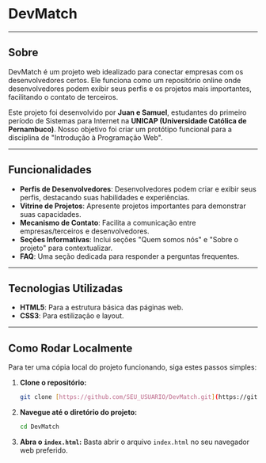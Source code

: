 # DevMatch
---

## Sobre

DevMatch é um projeto web idealizado para conectar empresas com os desenvolvedores certos. Ele funciona como um repositório online onde desenvolvedores podem exibir seus perfis e os projetos mais importantes, facilitando o contato de terceiros.

Este projeto foi desenvolvido por **Juan e Samuel**, estudantes do primeiro período de Sistemas para Internet na **UNICAP (Universidade Católica de Pernambuco)**. Nosso objetivo foi criar um protótipo funcional para a disciplina de "Introdução à Programação Web".

---

## Funcionalidades

* **Perfis de Desenvolvedores**: Desenvolvedores podem criar e exibir seus perfis, destacando suas habilidades e experiências.
* **Vitrine de Projetos**: Apresente projetos importantes para demonstrar suas capacidades.
* **Mecanismo de Contato**: Facilita a comunicação entre empresas/terceiros e desenvolvedores.
* **Seções Informativas**: Inclui seções "Quem somos nós" e "Sobre o projeto" para contextualizar.
* **FAQ**: Uma seção dedicada para responder a perguntas frequentes.

---

## Tecnologias Utilizadas

* **HTML5**: Para a estrutura básica das páginas web.
* **CSS3**: Para estilização e layout.

---

## Como Rodar Localmente

Para ter uma cópia local do projeto funcionando, siga estes passos simples:

1.  **Clone o repositório:**
    ```bash
    git clone [https://github.com/SEU_USUARIO/DevMatch.git](https://github.com/SEU_USUARIO/DevMatch.git)
    ```
2.  **Navegue até o diretório do projeto:**
    ```bash
    cd DevMatch
    ```
3.  **Abra o `index.html`:**
    Basta abrir o arquivo `index.html` no seu navegador web preferido.
